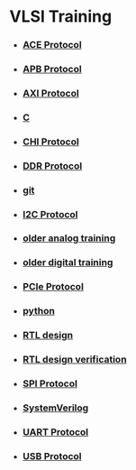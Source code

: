# VLSI Training
  - ### [ACE Protocol](ACE_Protocol.md)
  - ### [APB Protocol](APB_Protocol.md)
  - ### [AXI Protocol](AXI_Protocol.md)
  - ### [C](C.md)
  - ### [CHI Protocol](CHI_Protocol.md)
  - ### [DDR Protocol](DDR_Protocol.md)
  - ### [git](git.md)
  - ### [I2C Protocol](I2C_Protocol.md)
  - ### [older analog training](older_analog_training.md)
  - ### [older digital training](older_digital_training.md)
  - ### [PCIe Protocol](PCIe_Protocol.md)
  - ### [python](python.md)
  - ### [RTL design](RTL_design.md)
  - ### [RTL design verification](RTL_design_verification.md)
  - ### [SPI Protocol](SPI_Protocol.md)
  - ### [SystemVerilog](SystemVerilog.md)
  - ### [UART Protocol](UART_Protocol.md)
  - ### [USB Protocol](USB_Protocol.md)

